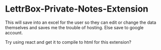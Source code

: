 # LettrBox-Private-Notes-Extension
This will save into an excel for the user so they can edit or change the data themselves and saves me the trouble of hosting. Else save to google account.

Try using react and get it to compile to html for this extension?
